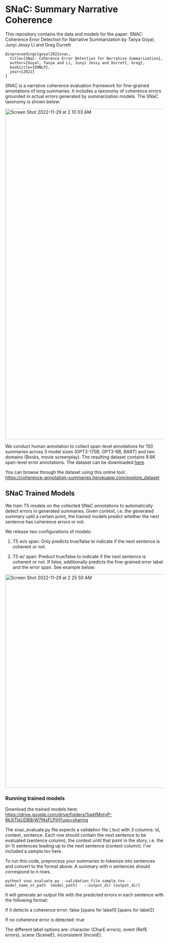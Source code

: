 # SNaC: Summary Narrative Coherence

This repository contains the data and models for the paper: SNAC: Coherence Error Detection for Narrative Summarization by Tanya Goyal, Junyi Jessy Li and Greg Durrett

```
@inproceedings{goyal2022snac,
  title={SNaC: Coherence Error Detection for Narrative Summarization},
  author={Goyal, Tanya and Li, Junyi Jessy and Durrett, Greg},
  booktitle={EMNLP},
  year={2022}
}
```


SNAC is a narrative coherence evaluation framework for fine-grained annotations of long summaries. It includes a taxonomy of coherence errors grounded in actual errors generated by summarization models. The SNaC taxonomy is shown below: 

<img width="1046" alt="Screen Shot 2022-11-29 at 2 10 03 AM" src="https://user-images.githubusercontent.com/22390810/204474063-2acc27ac-b5d6-4015-b705-c4ad7f0aa420.png">

We conduct human annotation to collect span-level annotations for 150 summaries across 3 model sizes (GPT3-175B, GPT3-6B, BART) and two domains (Books, movie screenplay). The resulting dataset contains 9.6K span-level error annotations. The dataset can be downloaded [here](https://drive.google.com/file/d/1ff-pV2sX9XNDMdaPxY7v22T2i0235tcE/view?usp=sharing").

You can browse through the dataset using this online tool: https://coherence-annotation-summaries.herokuapp.com/explore_dataset

## SNaC Trained Models

We train T5 models on the collected SNaC annotations to automatically detect errors in generated summaries. Given context, i.e. the generated summary uptil a certain point, the trained models predict whether the next sentence has coherence errors or not. 

We release two configurations of models:

1. T5 w/o span: Only predicts true/false to indicate if the next sentence is coherent or not. 

2. T5 w/ span: Preduct true/false to indicate if the next sentence is coherent or not. If false, additionally predicts the fine-grained error label and the error span. See example below:
<img width="676" alt="Screen Shot 2022-11-29 at 2 25 50 AM" src="https://user-images.githubusercontent.com/22390810/204477259-75032b52-95e6-47c0-a455-4fb4508604e7.png">

### Running trained models

Download the trained models here: https://drive.google.com/drive/folders/1iwkfMvtyP-6k3jTIsUDB8rW7f4sFLPiH?usp=sharing

The snac_evaluate.py file expects a validation file (.tsv) with 3 columns: id, context, sentence. Each row should contain the next sentence  to be evaluated (sentence column), the context until that point in the story, i.e. the (n-1) sentences leading up to the next sentence (context column). I've included a sample.tsv here. 

To run this code, preprocess your summaries to tokenize into sentences and convert to the format above. A summary with n sentences should correspond to n rows. 

``` 
python3 snac_evaluate.py --validation_file sample.tsv --model_name_or_path  [model_path]   --output_dir [output_dir]
```

It will generate an output file with the predicted errors in each sentence with the following format:

  If it detects a coherence error: false <label1> [spans for label1] <label2> [spans for label2]
  
  If no coherence error is detected: true

The different label options are: character (CharE errors), event (RefE errors), scene (SceneE), inconsistent (InconE).
